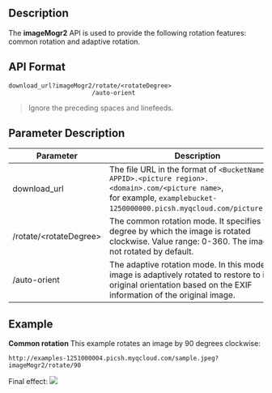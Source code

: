 ## Description
The **imageMogr2** API is used to provide the following rotation features: common rotation and adaptive rotation.

## API Format

```
download_url?imageMogr2/rotate/<rotateDegree>
					   /auto-orient
```

> Ignore the preceding spaces and linefeeds.


## Parameter Description

| Parameter | Description |
| ------------------------- | ------------------------------------------------------------ |
| download_url | The file URL in the format of `<BucketName-APPID>.<picture region>.<domain>.com/<picture name>`, <br>for example, `examplebucket-1250000000.picsh.myqcloud.com/picture.jpeg`. |
| /rotate/&lt;rotateDegree> | The common rotation mode. It specifies the degree by which the image is rotated clockwise. Value range: 0-360. The image is not rotated by default. |
| /auto-orient | The adaptive rotation mode. In this mode, the image is adaptively rotated to restore to its original orientation based on the EXIF information of the original image. |

## Example

**Common rotation**
This example rotates an image by 90 degrees clockwise:

```
http://examples-1251000004.picsh.myqcloud.com/sample.jpeg?imageMogr2/rotate/90
```

Final effect:
![](https://main.qcloudimg.com/raw/2d47c4f47b8f9c8eca85a3590a106e14.jpeg)
